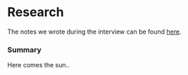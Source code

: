 # Research

The notes we wrote during the interview can be found [here](Media/Interview.md).

### Summary

Here comes the sun..